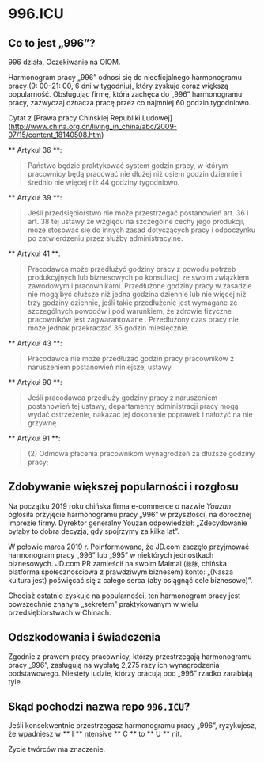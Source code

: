 996.ICU
===

## Co to jest „996”?
996 działa, Oczekiwanie na OIOM.

Harmonogram pracy „996” odnosi się do nieoficjalnego harmonogramu pracy (9: 00–21: 00, 6 dni w tygodniu), który zyskuje coraz większą popularność.
Obsługując firmę, która zachęca do „996” harmonogramu pracy, zazwyczaj oznacza pracę przez co najmniej 60 godzin tygodniowo.

Cytat z [Prawa pracy Chińskiej Republiki Ludowej] (http://www.china.org.cn/living_in_china/abc/2009-07/15/content_18140508.htm)

** Artykuł 36 **:
> Państwo będzie praktykować system godzin pracy, w którym pracownicy będą pracować nie dłużej niż osiem godzin dziennie i średnio nie więcej niż 44 godziny tygodniowo.

** Artykuł 39 **:
> Jeśli przedsiębiorstwo nie może przestrzegać postanowień art. 36 i art. 38 tej ustawy ze względu na szczególne cechy jego produkcji, może stosować się do innych zasad dotyczących pracy i odpoczynku po zatwierdzeniu przez służby administracyjne.

** Artykuł 41 **:
> Pracodawca może przedłużyć godziny pracy z powodu potrzeb produkcyjnych lub biznesowych po konsultacji ze swoim związkiem zawodowym i pracownikami. Przedłużone godziny pracy w zasadzie nie mogą być dłuższe niż jedna godzina dziennie lub nie więcej niż trzy godziny dziennie, jeśli takie przedłużenie jest wymagane ze szczególnych powodów i pod warunkiem, że zdrowie fizyczne pracowników jest zagwarantowane . Przedłużony czas pracy nie może jednak przekraczać 36 godzin miesięcznie.

** Artykuł 43 **:
> Pracodawca nie może przedłużać godzin pracy pracowników z naruszeniem postanowień niniejszej ustawy.

** Artykuł 90 **:

> Jeśli pracodawca przedłuży godziny pracy z naruszeniem postanowień tej ustawy, departamenty administracji pracy mogą wydać ostrzeżenie, nakazać jej dokonanie poprawek i nałożyć na nie grzywnę.

** Artykuł 91 **:
> (2) Odmowa płacenia pracownikom wynagrodzeń za dłuższe godziny pracy;

## Zdobywanie większej popularności i rozgłosu

Na początku 2019 roku chińska firma e-commerce o nazwie _Youzan_ ogłosiła przyjęcie harmonogramu pracy „996” w przyszłości, na dorocznej imprezie firmy. Dyrektor generalny Youzan odpowiedział: „Zdecydowanie byłaby to dobra decyzja, gdy spojrzymy za kilka lat”.

W połowie marca 2019 r. Poinformowano, że JD.com zaczęło przyjmować harmonogram pracy „996” lub „995” w niektórych jednostkach biznesowych. JD.com PR zamieścił na swoim Maimai (`脉脉`, chińska platforma społecznościowa z prawdziwym biznesem) konto: „(Nasza kultura jest) poświęcać się z całego serca (aby osiągnąć cele biznesowe)”.

Chociaż ostatnio zyskuje na popularności, ten harmonogram pracy jest powszechnie znanym „sekretem” praktykowanym w wielu przedsiębiorstwach w Chinach.
## Odszkodowania i świadczenia

Zgodnie z prawem pracy pracownicy, którzy przestrzegają harmonogramu pracy „996”, zasługują na wypłatę 2,275 razy ich wynagrodzenia podstawowego. Niestety ludzie, którzy pracują pod „996” rzadko zarabiają tyle.

## Skąd pochodzi nazwa repo `996.ICU`?

Jeśli konsekwentnie przestrzegasz harmonogramu pracy „996”, ryzykujesz, że wpadniesz w ** I ** ntensive ** C ** to ** U ** nit.

Życie twórców ma znaczenie.